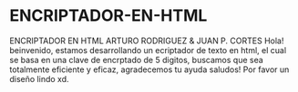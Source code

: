 # ENCRIPTADOR-EN-HTML
ENCRIPTADOR EN HTML ARTURO RODRIGUEZ &amp; JUAN P. CORTES
Hola! beinvenido, estamos desarrollando un ecriptador de texto en html, el cual se basa en una clave de encrptado de 5 digitos, buscamos que sea totalmente eficiente y eficaz, agradecemos tu ayuda saludos!
Por favor un diseño lindo xd.
